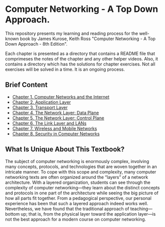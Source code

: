 
# Computer Networking - A Top Down Approach.

This repository presents my learning and reading process for the well-known book by James Kurose, Keith Ross "Computer Networking - A Top Down Approach - 8th Edition".

Each chapter is presented as a directory that contains a README file that comprimeses the notes of the chapter and any other helper videos. Also, it contains a directory which has the solutions for chapter exercises. Not all exercises will be solved in a time. It is an ongoing process.

## Brief Content
- [Chapter 1. Computer Networks and the Internet](https://github.com/geekahmed/Computer-Networking---A-Top-Down-Approach/tree/main/01.Computer%20Networks%20and%20the%20Internet)
- [Chapter 2. Application Layer](https://github.com/geekahmed/Computer-Networking---A-Top-Down-Approach/tree/main/02.Application%20Layer)
- [Chapter 3. Transport Layer](https://github.com/geekahmed/Computer-Networking---A-Top-Down-Approach/tree/main/03.%20Transport%20Layer)
- [Chapter 4. The Network Layer: Data Plane](https://github.com/geekahmed/Computer-Networking---A-Top-Down-Approach/tree/main/04.%20The%20Network%20Layer:%20Data%20Plane)
- [Chapter 5.  The Network Layer: Control Plane](https://github.com/geekahmed/Computer-Networking---A-Top-Down-Approach/tree/main/05.%20The%20Network%20Layer:%20Control%20Plane)
- [Chapter 6. The Link Layer and LANs](https://github.com/geekahmed/Computer-Networking---A-Top-Down-Approach/tree/main/06.%20The%20Link%20Layer%20and%20LANs)
- [Chapter 7. Wireless and Mobile Networks](https://github.com/geekahmed/Computer-Networking---A-Top-Down-Approach/tree/main/07.%20Wireless%20and%20Mobile%20Networks)
- [Chapter 8. Security in Computer Networks](https://github.com/geekahmed/Computer-Networking---A-Top-Down-Approach/tree/main/08.%20Security%20in%20Computer%20Networks)

## What Is Unique About This Textbook?

The subject of computer networking is enormously complex, involving many concepts, protocols, and technologies that are woven together in an intricate manner. To cope with this scope and complexity, many computer networking texts are often organized around the “layers” of a network architecture. With a layered organization, students can see through the complexity of computer networking—they learn about the distinct concepts and protocols in one part of the architecture while seeing the big picture of how all parts fit together. From a pedagogical perspective, our personal experience has been that such a layered approach indeed works well. Nevertheless, we have found that the traditional approach of teaching—bottom up; that is, from the physical layer toward the application layer—is not the best approach for a modern course on computer networking.
